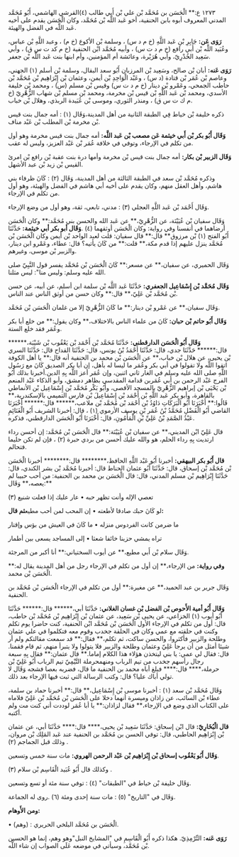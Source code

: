 ١٢٧٣ ع:** الْحَسَن بن مُحَمَّد بْن علي بْن أَبي طالب (٤)القرشي الهاشمي، أَبُو مُحَمَّد المدني المعروف أبوه بابن الحنفية، أخو عَبد اللَّه بْن مُحَمَّد، وكان الْحَسَن يقدم على أخيه عَبد اللَّه في الفضل والهيئة.

**رَوَى عَن:** جَابِرِ بْنِ عَبد اللَّهِ (خ م د س) ، وسلمة بْن الأكوع (خ م) ، وعبد اللَّهِ بْن عباس، وعُبَيد اللَّه بْن أَبي رافع (خ م د ت س) ، وأبيه مُحَمَّد ابْن الحنفية (خ م كد ت س ق) ، وأبي سَعِيد الخُدْرِيّ، وأبي هُرَيْرة، وعائشة أم المؤمنين، وأم ابنها بنت عَبد اللَّه بْن جعفر.

**رَوَى عَنه:** أبان بْن صالح، وسَعِيد بْن المرزبان أَبُو سعد البقال، وسلمة بْن أسلم (١) الجهني، وعاصم بْن عُمَر بْن قتادة (د س) ، وعَبْد الْوَاحِدِ بْن أيمن، وعثمان بْن إِبْرَاهِيم بْن مُحَمَّد بْن حاطب الجمحي، وعَمْرو بْن دينار (خ م د ت س) وقيس بْن مسلم (س) ، ومحمد بْن خليفة الأسدي، ومحمد بْن عَبد اللَّهِ بْن قيس بْن مخرمة، ومحمد بْن مسلم بْن شهاب الزُّهْرِيّ (خ م ك ت س ق) ، ومنذر الثوري، وموسى بْن عُبَيدة الربذي، وهلال بْن خباب.

ذكره خليفة بْن خياط فِي الطبقة الثانية من أهل المدينة،وَقَال (١) : أمه جمال بنت قيس بْن مخرمة بْن المطلب بْن عَبْد مناف.

**وَقَال أَبُو بكر بْن أَبي خيثمة عَن مصعب بْن عَبد اللَّه:** أمه جمال بنت قيس مخرمة وهو أول من تكلم في الإرجاء، وتوفي في خلافة عُمَر بْن عَبْد العزيز، وليس له عقب.

**وَقَال الزبير بْن بكار:** أمه جمال بنت قيس بْن مخرمة وأمها درة بنت عقبة بْن رافع بْن امرئ القيس بْن زيد بْن عبد الأشهل.

وذكره مُحَمَّد بْن سعد في الطبقة الثالثة من أهل المدينة، وَقَال (٢) : كَانَ ظرفاء بني هاشم، وأهل العقل منهم، وكان يقدم على أخيه أبي هاشم في الفضل والهيئة، وهو أول من تكلم في الإرجاء.

وَقَال أَحْمَد بْن عَبد اللَّهِ العجلي (٣) : مدني، تابعي، ثقة، وهو أول من وضع الإرجاء.

وَقَال سفيان بْن عُيَيْنَة، عن الزُّهْرِيّ،** عن عَبد الله والحسن بني مُحَمَّد:** وكان الْحَسَن أرضاهما في أنفسنا وفي رواية: وكان الْحَسَن أوثقهما (٤) .**وَقَال أبو بكر أبي خيثمة:** حَدَّثَنَا أَبُو الفتح (١) بْن مرزوق** قال:** قال سفيان: قلت لعبد الواحد بْن أيمن وكان الْحَسَن بْن مُحَمَّد ينزل عليهم إذا قدم مكة،** قلت:** من كَانَ يأتيه؟ قال: عطاء، وعَمْرو ابن دينار، والزبير بْن موسى، وغيرهم.

وَقَال الحميري، عن سفيان،** عن مسعر:** كَانَ الْحَسَن بْن مُحَمَّد يفسر قول النَّبِيّ صلى الله عليه وسلم: وليس منا": ليس مثلنا.

**وَقَال مُحَمَّد بْن إِسْمَاعِيل الجعفري:** حَدَّثَنَا عَبد اللَّه بْن سلمة ابن أسلم، عن أبيه، عن حسن بْن مُحَمَّد بْن عَلِيّ،** قال:** وكان حسن من أوثق الناس عند الناس.

وَقَال سفيان،** عن عَمْرو بْن دينار:** ما كَانَ الزُّهْرِيّ إلا من غلمان الْحَسَن بْن مُحَمَّد.

**وَقَال أَبُو حاتم بْن حبان:** كَانَ من علماء الناس بالاختلاف،** وكان يقول:** من خلع أبا بكر وعُمَر فقد خلع الستة.

**وَقَال أَبُو الْحَسَن الدارقطني:** حَدَّثَنَا مُحَمَّد بْن أَحْمَد بْن يَعْقُوب بْن شَيْبَة،****** قال:****** حَدَّثَنَا جدي، قال: حَدَّثَنَا أَحْمَدُ بْنُ يونس، قال: حَدَّثَنَا القداح قال: حَدَّثَنَا السري بْن يحيى، عن هلال بْن خباب،** عن الْحَسَن بْن محمد بن الحنفية أنه قال:** يا أهل الكوفة اتقوا اللَّه ولا تقولوا في أبي بكر وعُمَر ما ليسا له بأهل، إن أبا بكر الصديق كَانَ مع رَسُول اللَّهِ صلى الله عليه وسلم في الغار ثاني اثنين، وإن عُمَر أعز اللَّه بِهِ الدين.أخبرنا بذلك أَبُو الفرج عَبْد الرحمن بن أَبي عُمَربن قدامة المقدسي بظاهر دمشق، وأبو الذكاء عَبْد المنعم بْن يَحْيَى بْن إبراهيم الزُّهْرِيّ بالمسجد الأقصى، وأَبُو بَكْر مُحَمَّد بْن إِسْمَاعِيل بْن الأنماطي بالقاهرة، وأبو بكر عَبد اللَّهِ بْن أَحْمَد بْن إِسْمَاعِيلَ بْن فارس التميمي بالإسكندرية،** قَالُوا:** أَخْبَرَنَا أَبُو الْبَرَكَاتِ دَاوُدُ بْن أَحْمَد بْن مُحَمَّد بْن ملاعب،****** قال:****** أَخْبَرَنَا القاضي أَبُو الْفَضْلِ مُحَمَّدُ بْنُ عُمَر بْنِ يوسف الأرموي (١) ، قال: أخبرنا الشريف أَبُو الْغَنَائِمِ عَبْدُ الصَّمَدِ بْنُ عَلِيِّ بْنِ الْمَأْمُونِ، قال: أَخْبَرَنَا أَبُو الْحَسَن الدارقطني، فذكره.

قال عَلِيّ ابْن المديني،** عن سفيان بْن عُيَيْنَة:** قال الْحَسَن بْن مُحَمَّد: إن أحسن رداء ارتديت بِهِ رداء الحلم، هو والله عليك أحسن من بردي حبرة (٢) ، فإن لم تكن حليما فتحالم.

**قال أَبُو بكر البيهقي:** أخبرنا أَبُو عَبْد اللَّهِ الحافظ،******** قال:******** أخبرنا الْحَسَن بْن مُحَمَّد بْن إسحاق، قال: حَدَّثَنَا أَبُو عثمان الحناط قال: أخبرنا مُحَمَّد بْن بشر الكندي، قال: حَدَّثَنَا إِبْرَاهِيم بْن مسلم المدني، قال: قال الْحَسَن بن محمد بن الحنفية: من أحب حبيبا لم يعصه،** وَقَال:**

تعصي الإله وأنت تظهر حبه • عار عليك إذا فعلت شنيع (٣)

لو كَانَ حبك صادقا لأطعته • إن المحب لمن أحب مطيع**ثم قال:**

ما ضرمن كانت الفردوس منزله • ما كَانَ في العيش من بؤس وإقتار

تراه يمشي حزينا خائفا شعثا • إلى المساجد يسعى بين أطمار

وَقَال سلام بْن أَبي مطيع،** عن أيوب السختياني:** أنا أكبر من المرجئة.

**وفي رواية:** من الإرجاء،** إن أول من تكلم في الإرجاء رجل من أهل المدينة يقال له:** الْحَسَن بْن محمد.

وَقَال جرير بن عبد الحميد،** عن مغيرة:** أول من تكلم في الإرجاء الْحَسَن بْن مُحَمَّد بن الحنفية.

**وَقَال أَبُو أمية الأَحوص بْن الفضل بْن غسان الغلاني:** حَدَّثَنَا أبي،****** قال:****** حَدَّثَنَا أَبُو أيوب (١) الخزاعي، عن يحيى بْن سَعِيد، عن عثمان بْن إِبْرَاهِيم بْن مُحَمَّد بْن حاطب، قال: أول من تكلم في الإرجاء الأول الْحَسَن بْن مُحَمَّد ابْن الحنفية، كنت حاضرا يوم تكلم وكنت في حلقته مع عمي وكان في الحلقة جخدب وقوم معه فتكلموا في علي عثمان وطلحة والزبير فأكثروا، والحسن ساكت، ثم تكلم،** فقال:** قد سمعت مقالتكم ولم أر شيئا أمثل من أن يرجأ عَلِيّ وعثمان وطلحة والزبير فلا يتولوا ولا يتبرأ منهم، ثم قام فقمنا. قال: فقال لي عمي: يا بني ليتخذن هؤلاء هذا الكلام إماما.** قال عثمان:** فقال بِهِ سبعة رجال رأسهم جخدب من تيم الرباب ومنهمحرملة التَّيْمِيّ تيم الرباب أَبُو عَلِيّ بْن حرملة،**** قال:**** فبلغ أباه محمد بن الحنفية ما قال، فضربه بعصا فشجه وَقَال لا تولي أباك عليا؟ قال: وكتب الرسالة التي ثبت فيها الإرجاء بعد ذلك.

وَقَال مُحَمَّد بْن سعد (١) : أخبرنا موسى بْن إِسْمَاعِيل،** قال:** أخبرنا حماد بن سلمة، عطاء بْن السائب، عن زاذان وميسرة أنهما دخلا على الْحَسَن بْن مُحَمَّد بْن عَلِيّ فلاماه على الكتاب الذي وضع في الإرجاء،** فقال لزاذان:** يا أبا عُمَر لوددت أني كنت مت ولم أكتبه.

**قال الْبُخَارِيّ:** قال ابْن إسحاق: حَدَّثَنَا سَعِيد بْن يحيى،**** قال:**** حَدَّثَنَا أبي، عن عثمان بْن إِبْرَاهِيم الحاطبي، قال: توفي الحسن بن مُحَمَّد بن الحنفية عند عَبد المَلِك بْن مروان، وذلك قبل الجماجم (٢) .

**وَقَال أَبُو يَعْقُوب إسحاق بْن إِبْرَاهِيم بْن عَبْد الرحمن الهروي:** مات سنة خمس وتسعين.

وكذلك قال أَبُو عُبَيد الْقَاسِم بْن سلام (٣) .

وَقَال خليفة بْن خياط في "الطبقات" (٤) : توفي سنة مئة أو تسع وتسعين.

وَقَال في "التاريخ" (٥) : مات سنة إحدى ومئة (٦) .روى له الجماعة.

**ومن الأَوهام:**

• (وهم) : الْحَسَن بن مُحَمَّد البلخي الحريري.

**رَوَى عَنه:** التِّرْمِذِيّ. هكذا ذكره أَبُو الْقَاسِمِ في "المشايخ النبل"وهو وهم، إنما هو الحسين بْن مُحَمَّد، وسيأتي في موضعه عَلَى الصواب إن شاء اللَّه.